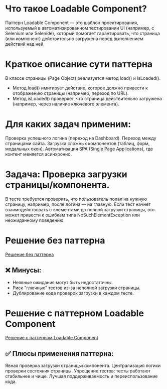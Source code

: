 # Что такое Loadable Component?
Паттерн Loadable Component — это шаблон проектирования, используемый в автоматизированном тестировании UI (например, с Selenium или Selenide),
который помогает гарантировать, что страница (или компонент) действительно загружена перед выполнением действий над ней.

# Краткое описание сути паттерна
В классе страницы (Page Object) реализуется метод load() и isLoaded().
- Метод load() имитирует действие, которое должно привести к отображению страницы (например, переход по URL).
- Метод isLoaded() проверяет, что страница действительно загружена (например, через наличие ключевого элемента).

# Для каких задач применим:
Проверка успешного логина (переход на Dashboard).
Переход между страницами сайта.
Загрузка сложных компонентов (таблиц, форм, модальных окон).
Автоматизация SPA (Single Page Applications), где контент меняется асинхронно.

# Задача: Проверка загрузки страницы/компонента.
В тесте требуется проверить, что пользователь попал на нужную страницу, например, после логина — на главную. 
Если тест начнет взаимодействовать с элементами до полной загрузки страницы, это может привести к ошибкам типа NoSuchElementException 
или неожиданному поведению.

# Решение без паттерна
[Решение без паттерна](src/test/java/LoginTest.java) 

## ❌ Минусы:
- Неявные ожидания могут быть недостаточны. 
- Риск "глючных" тестов из-за неполной загрузки страницы. 
- Дублирование кода проверок загрузки в каждом тесте.

# Решение c паттерном Loadable Component
[Решение с паттерном Loadable Component](src/test/java/LoginTestWithPattern.java)

## ✅ Плюсы применения паттерна:
Явная проверка загрузки страницы/компонента.
Централизация логики проверки состояния страницы.
Упрощение тестов: тесты работают стабильнее и чище.
Лучшая поддерживаемость и переиспользование кода.